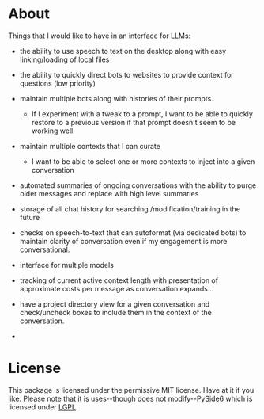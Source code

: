 # About

Things that I would like to have in an interface for LLMs:

- the ability to use speech to text on the desktop along with easy linking/loading of local files
- the ability to quickly direct bots to websites to provide context for questions (low priority)
- maintain multiple bots along with histories of their prompts.
    - If I experiment with a tweak to a prompt, I want to be able to quickly restore to a previous version if that prompt doesn't seem to be working well
- maintain multiple contexts that I can curate
    - I want to be able to select one or more contexts to inject into a given conversation
 
- automated summaries of ongoing conversations with the ability to purge older messages and replace with high level summaries
- storage of all chat history for searching /modification/training in the future
- checks on speech-to-text that can autoformat (via dedicated bots) to maintain clarity of conversation even if my engagement is more conversational.
- interface for multiple models
- tracking of current active context length with presentation of approximate costs per message as conversation expands...

- have a project directory view for a given conversation and check/uncheck boxes to include them in the context of the conversation.
- 
# License

This package is licensed under the permissive MIT license. Have at it if you like. Please note that it is uses--though does not modify--PySide6 which is licensed under [LGPL](https://www.gnu.org/licenses/lgpl-3.0.en.html). 
